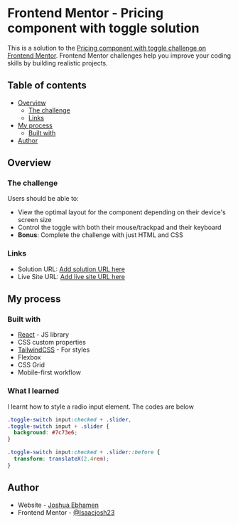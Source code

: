# Frontend Mentor - Pricing component with toggle solution

This is a solution to the [Pricing component with toggle challenge on Frontend Mentor](https://www.frontendmentor.io/challenges/pricing-component-with-toggle-8vPwRMIC). Frontend Mentor challenges help you improve your coding skills by building realistic projects. 

## Table of contents

- [Overview](#overview)
  - [The challenge](#the-challenge)
  - [Links](#links)
- [My process](#my-process)
  - [Built with](#built-with) 
- [Author](#author)


## Overview

### The challenge

Users should be able to:

- View the optimal layout for the component depending on their device's screen size
- Control the toggle with both their mouse/trackpad and their keyboard
- **Bonus**: Complete the challenge with just HTML and CSS


### Links

- Solution URL: [Add solution URL here](https://your-solution-url.com)
- Live Site URL: [Add live site URL here](https://your-live-site-url.com)

## My process

### Built with

- [React](https://reactjs.org/) - JS library
- CSS custom properties
- [TailwindCSS](https://tailwindcss.com/) - For styles
- Flexbox
- CSS Grid
- Mobile-first workflow



### What I learned

I learnt how to style a radio input element. The codes are below


```css
.toggle-switch input:checked + .slider,
.toggle-switch input + .slider {
  background: #7c73e6;
}

.toggle-switch input:checked + .slider::before {
  transform: translateX(2.4rem);
}
```



## Author

- Website - [Joshua Ebhamen](https://www.linkedin.com/in/joshua-ebhamen-4904aa344/)
- Frontend Mentor - [@Isaacjosh23](https://www.frontendmentor.io/profile/Isaacjosh23)
